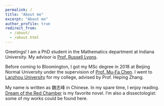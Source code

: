 ```yaml
---
permalink: /
title: "About me"
excerpt: "About me"
author_profile: true
redirect_from: 
  - /about/
  - /about.html
---
```


Greetings! I am a PhD student in the Mathematics department at Indiana University. My advisor is [Prof. Russell Lyons](https://rdlyons.pages.iu.edu/).

Before coming to Bloomington, I got my MSc degree in 2018 at Beijing Normal University under the supervision of [Prof. Mu-Fa Chen](http://math0.bnu.edu.cn/~chenmf/main_eng.htm). I went to [Lanzhou University](https://en.lzu.edu.cn/) for my college, advised by Prof. Heping Zhang.   

My name is written as 魏志峰 in Chinese. In my spare time, I enjoy reading. [Dream of the Red Chamber](https://en.wikipedia.org/wiki/Dream_of_the_Red_Chamber) is my favorite novel. I’m also a dissectologist: some of my works could be found here.  
